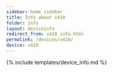 ```yaml
---
sidebar: home_sidebar
title: Info about v410
folder: info
layout: deviceinfo
redirect_from: v410_info.html
permalink: /devices/v410/
device: v410
---
```

{% include templates/device_info.md %}

